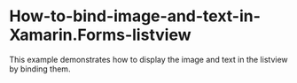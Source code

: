 # How-to-bind-image-and-text-in-Xamarin.Forms-listview
This example demonstrates how to display the image and text in the listview by binding them.
